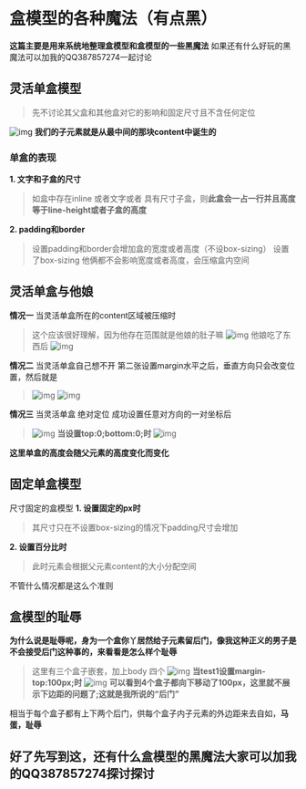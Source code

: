 # 盒模型的各种魔法（有点黑）
**这篇主要是用来系统地整理盒模型和盒模型的一些黑魔法**
如果还有什么好玩的黑魔法可以加我的QQ387857274一起讨论
## 灵活单盒模型
> 先不讨论其父盒和其他盒对它的影响和固定尺寸且不含任何定位

![img](http://images.cnblogs.com/cnblogs_com/ZxrGloria/802816/o_%e7%9b%921-2.png)
**我们的子元素就是从最中间的那块content中诞生的**
### **单盒的表现**
**1. 文字和子盒的尺寸**
> 如盒中存在inline 或者文字或者 具有尺寸子盒，则**此盒会一占一行并且高度等于line-height或者子盒的高度**

**2. padding和border**
> 设置padding和border会增加盒的宽度或者高度（不设box-sizing）
> 设置了box-sizing 他俩都不会影响宽度或者高度，会压缩盒内空间

## 灵活单盒与他娘
**情况一**
当灵活单盒所在的content区域被压缩时
> 这个应该很好理解，因为他存在范围就是他娘的肚子嘛
![img](http://images.cnblogs.com/cnblogs_com/ZxrGloria/802816/o_%e7%9b%921-2.png)
他娘吃了东西后
![img](http://images.cnblogs.com/cnblogs_com/ZxrGloria/802816/o_%e7%9b%921-1.png)

**情况二**
当灵活单盒自己想不开 第二张设置margin水平之后，垂直方向只会改变位置，然后就是
> ![img](http://images.cnblogs.com/cnblogs_com/ZxrGloria/802816/o_%e7%9b%921-3.png)
> ![img](http://images.cnblogs.com/cnblogs_com/ZxrGloria/802816/o_%e7%9b%921-4.png)

**情况三**
当灵活单盒 绝对定位 成功设置任意对方向的一对坐标后

> ![img](http://images.cnblogs.com/cnblogs_com/ZxrGloria/802816/o_%e7%9b%921-5.png)
**当设置top:0;bottom:0;时**
> ![img](http://images.cnblogs.com/cnblogs_com/ZxrGloria/802816/o_%e7%9b%921-6.png)

**这里单盒的高度会随父元素的高度变化而变化**

## 固定单盒模型
尺寸固定的盒模型
**1. 设置固定的px时**
> 其尺寸只在不设置box-sizing的情况下padding尺寸会增加

**2. 设置百分比时**
> 此时元素会根据父元素content的大小分配空间

不管什么情况都是这么个准则

## 盒模型的耻辱
**为什么说是耻辱呢，身为一个盒你丫居然给子元素留后门，像我这种正义的男子是不会接受后门这种事的，来看看是怎么样个耻辱**
> 这里有三个盒子嵌套，加上body 四个
> ![img](http://images.cnblogs.com/cnblogs_com/ZxrGloria/802816/o_%e7%9b%922-1.png)
> **当test1设置margin-top:100px;时**
> ![img](http://images.cnblogs.com/cnblogs_com/ZxrGloria/802816/o_%e7%9b%922-3.png)
**可以看到4个盒子都向下移动了100px，这里就不展示下边距的问题了;这就是我所说的“后门”**

相当于每个盒子都有上下两个后门，供每个盒子内子元素的外边距来去自如，**马蛋，耻辱**
## 好了先写到这，还有什么盒模型的黑魔法大家可以加我的QQ387857274探讨探讨